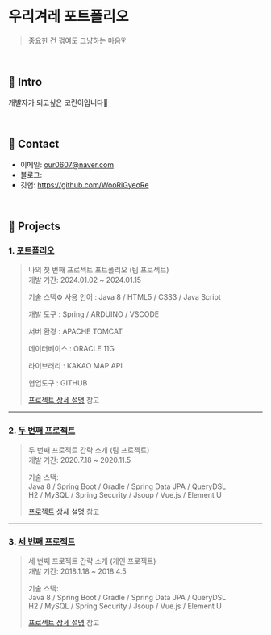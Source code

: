 # 우리겨레 포트폴리오
>중요한 건 꺾여도 그냥하는 마음💗
</br>

## :pushpin: Intro
개발자가 되고싶은 코린이입니다🙂

</br>

## :pushpin: Contact
- 이메일: our0607@naver.com
- 블로그: 
- 깃헙: https://github.com/WooRiGyeoRe

</br>

## :pushpin: Projects
### 1. [포트폴리오](https://github.com/2023-SMHRD-KDT-IOT-4/Repo)
>나의 첫 번째 프로젝트 포트폴리오 (팀 프로젝트)  
>개발 기간: 2024.01.02 ~ 2024.01.15  
>  
>기술 스택⚙
>사용 언어 : Java 8 / HTML5 / CSS3 / Java Script
>
>개발 도구 : Spring / ARDUINO / VSCODE
>
>서버 환경 : APACHE TOMCAT
>
>데이터베이스 : ORACLE 11G
>
>라이브러리 : KAKAO MAP API
>
>협업도구 : GITHUB    
>  
>[프로젝트 상세 설명](https://github.com/2021-SMHRD-KDT-AI-15/SNSRepo) 참고

---

### 2. [두 번째 프로젝트](https://github.com/JungHyung2/gitio.io)
>두 번째 프로젝트 간략 소개  (팀 프로젝트)  
>개발 기간: 2020.7.18 ~ 2020.11.5  
>  
>기술 스택:  
>Java 8 / Spring Boot / Gradle / Spring Data JPA / QueryDSL  
>H2 / MySQL / Spring Security / Jsoup / Vue.js / Element U  
>  
>[프로젝트 상세 설명](https://github.com/JungHyung2/gitio.io) 참고

---

### 3. [세 번째 프로젝트](https://github.com/JungHyung2/gitio.io)
>세 번째 프로젝트 간략 소개  (개인 프로젝트)  
>개발 기간: 2018.1.18 ~ 2018.4.5  
>  
>기술 스택:  
>Java 8 / Spring Boot / Gradle / Spring Data JPA / QueryDSL  
>H2 / MySQL / Spring Security / Jsoup / Vue.js / Element U  
>  
>[프로젝트 상세 설명](https://github.com/JungHyung2/gitio.io) 참고
